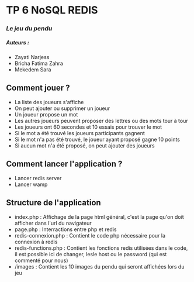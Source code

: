 # TP 6 NoSQL REDIS 

### _Le jeu du pendu_

##### Auteurs :
- Zayati Narjess
- Bricha Fatima Zahra
- Mekedem Sara

## Comment jouer ?

- La liste des joueurs s'affiche
- On peut ajouter ou supprimer un joueur
- Un joueur propose un mot
- Les autres joueurs peuvent proposer des lettres ou des mots tour à tour
- Les joueurs ont 60 secondes et 10 essais pour trouver le mot
- Si le mot a été trouvé les joueurs participants gagnent
- Si le mot n'a pas été trouvé, le joueur ayant proposé gagne 10 points
- Si aucun mot n'a été proposé, on peut ajouter des joueurs 

## Comment lancer l'application ? 

- Lancer redis server
- Lancer wamp

## Structure de l'application

- index.php : Affichage de la page html général, c'est la page qu'on doit afficher dans l'url du navigateur
- page.php : Interractions entre php et redis
- redis-connexion.php : Contient le code php nécessaire pour la connexion à redis
- redis-functions.php : Contient les fonctions redis utilisées dans le code, il est possible ici de changer, lesle host ou le password (qui est commenté pour nous)
- /images : Contient les 10 images du pendu qui seront affichées lors du jeu
